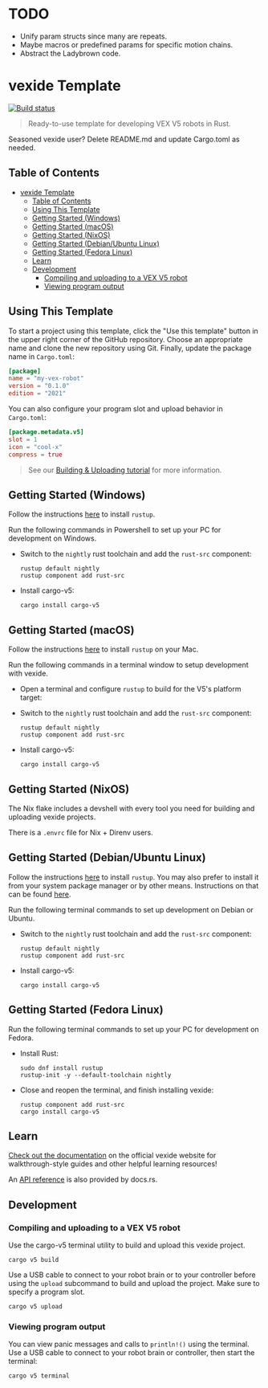 # TODO
- Unify param structs since many are repeats.
- Maybe macros or predefined params for specific motion chains.
- Abstract the Ladybrown code.


# vexide Template

[![Build status](https://github.com/vexide/vexide-template/actions/workflows/build.yml/badge.svg)](https://github.com/vexide/vexide-template/actions/workflows/build.yml)

> Ready-to-use template for developing VEX V5 robots in Rust.

Seasoned vexide user? Delete README.md and update Cargo.toml as needed.

## Table of Contents

- [vexide Template](#vexide-template)
  - [Table of Contents](#table-of-contents)
  - [Using This Template](#using-this-template)
  - [Getting Started (Windows)](#getting-started-windows)
  - [Getting Started (macOS)](#getting-started-macos)
  - [Getting Started (NixOS)](#getting-started-nixos)
  - [Getting Started (Debian/Ubuntu Linux)](#getting-started-debianubuntu-linux)
  - [Getting Started (Fedora Linux)](#getting-started-fedora-linux)
  - [Learn](#learn)
  - [Development](#development)
    - [Compiling and uploading to a VEX V5 robot](#compiling-and-uploading-to-a-vex-v5-robot)
    - [Viewing program output](#viewing-program-output)

## Using This Template

To start a project using this template, click the "Use this template" button in the upper right corner of the GitHub repository. Choose an appropriate name and clone the new repository using Git. Finally, update the package name in `Cargo.toml`:

```toml
[package]
name = "my-vex-robot"
version = "0.1.0"
edition = "2021"
```

You can also configure your program slot and upload behavior in `Cargo.toml`:

```toml
[package.metadata.v5]
slot = 1
icon = "cool-x"
compress = true
```

> See our [Building & Uploading tutorial](https://vexide.dev/docs/building-uploading/) for more information.

## Getting Started (Windows)

Follow the instructions [here](https://www.rust-lang.org/tools/install) to install `rustup`.

Run the following commands in Powershell to set up your PC for development on Windows.

- Switch to the `nightly` rust toolchain and add the `rust-src` component:

  ```console
  rustup default nightly
  rustup component add rust-src
  ```

- Install cargo-v5:

  ```console
  cargo install cargo-v5
  ```

## Getting Started (macOS)

Follow the instructions [here](https://www.rust-lang.org/tools/install) to install `rustup` on your Mac.

Run the following commands in a terminal window to setup development with vexide.

- Open a terminal and configure `rustup` to build for the V5's platform target:

- Switch to the `nightly` rust toolchain and add the `rust-src` component:

  ```console
  rustup default nightly
  rustup component add rust-src
  ```

- Install cargo-v5:

  ```console
  cargo install cargo-v5
  ```

## Getting Started (NixOS)

The Nix flake includes a devshell with every tool you need for building and uploading vexide projects.

There is a `.envrc` file for Nix + Direnv users.

## Getting Started (Debian/Ubuntu Linux)

Follow the instructions [here](https://www.rust-lang.org/tools/install) to install `rustup`. You may also prefer to install it from your system package manager or by other means. Instructions on that can be found [here](https://rust-lang.github.io/rustup/installation/other.html).

Run the following terminal commands to set up development on Debian or Ubuntu.

- Switch to the `nightly` rust toolchain and add the `rust-src` component:

  ```console
  rustup default nightly
  rustup component add rust-src
  ```

- Install cargo-v5:

  ```console
  cargo install cargo-v5
  ```

## Getting Started (Fedora Linux)

Run the following terminal commands to set up your PC for development on Fedora.

- Install Rust:

  ```console
  sudo dnf install rustup
  rustup-init -y --default-toolchain nightly
  ```

- Close and reopen the terminal, and finish installing vexide:

  ```console
  rustup component add rust-src
  cargo install cargo-v5
  ```

## Learn

[Check out the documentation](https://vexide.dev/docs/) on the official vexide website for walkthrough-style guides and other helpful learning resources!

An [API reference](https://docs.rs/vexide) is also provided by docs.rs.

## Development

### Compiling and uploading to a VEX V5 robot

Use the cargo-v5 terminal utility to build and upload this vexide project.

```console
cargo v5 build
```

Use a USB cable to connect to your robot brain or to your controller before using the `upload` subcommand to build and upload the project. Make sure to specify a program slot.

```console
cargo v5 upload
```

### Viewing program output

You can view panic messages and calls to `println!()` using the terminal.
Use a USB cable to connect to your robot brain or controller, then start the terminal:

```console
cargo v5 terminal
```
